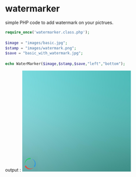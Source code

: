 # watermarker
simple PHP code to add watermark on your pictrues.

```php
require_once('watermarker.class.php');

$image = "images/basic.jpg";
$stamp = "images/watermark.png";
$save = "basic_with_watermark.jpg";

echo WaterMarker($image,$stamp,$save,"left","bottom");

```

output :
  <img src="https://raw.githubusercontent.com/hossin277/watermarker/master/basic_with_watermark.jpg" width="350"/>
 
